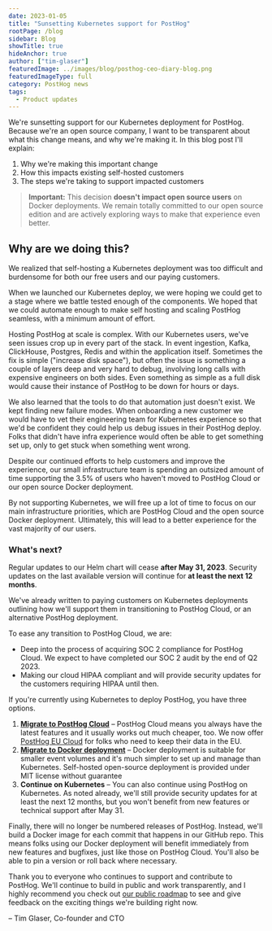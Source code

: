 ```yaml
---
date: 2023-01-05
title: "Sunsetting Kubernetes support for PostHog"
rootPage: /blog
sidebar: Blog
showTitle: true
hideAnchor: true
author: ["tim-glaser"]
featuredImage: ../images/blog/posthog-ceo-diary-blog.png
featuredImageType: full
category: PostHog news
tags:
  - Product updates
---
```


We're sunsetting support for our Kubernetes deployment for PostHog. Because we're an open source company, I want to be transparent about what this change means, and why we're making it. In this blog post I'll explain:

1. Why we're making this important change
2. How this impacts existing self-hosted customers
3. The steps we're taking to support impacted customers

> **Important:** This decision **doesn't impact open source users** on Docker deployments. We remain totally committed to our open source edition and are actively exploring ways to make that experience even better.

## Why are we doing this?

We realized that self-hosting a Kubernetes deployment was too difficult and burdensome for both our free users and our paying customers.

When we launched our Kubernetes deploy, we were hoping we could get to a stage where we battle tested enough of the components. We hoped that we could automate enough to make self hosting and scaling PostHog seamless, with a minimum amount of effort.

Hosting PostHog at scale is complex. With our Kubernetes users, we've seen issues crop up in every part of the stack. In event ingestion, Kafka, ClickHouse, Postgres, Redis and within the application itself. Sometimes the fix is simple ("increase disk space"), but often the issue is something a couple of layers deep and very hard to debug, involving long calls with expensive engineers on both sides. Even something as simple as a full disk would cause their instance of PostHog to be down for hours or days.

We also learned that the tools to do that automation just doesn't exist. We kept finding new failure modes. When onboarding a new customer we would have to vet their engineering team for Kubernetes experience so that we'd be confident they could help us debug issues in their PostHog deploy. Folks that didn't have infra experience would often be able to get something set up, only to get stuck when something went wrong.

Despite our continued efforts to help customers and improve the experience, our small infrastructure team is spending an outsized amount of time supporting the 3.5% of users who haven't moved to PostHog Cloud or our open source Docker deployment.

By not supporting Kubernetes, we will free up a lot of time to focus on our main infrastructure priorities, which are PostHog Cloud and the open source Docker deployment. Ultimately, this will lead to a better experience for the vast majority of our users.


### What's next?

Regular updates to our Helm chart will cease **after May 31, 2023**. Security updates on the last available version will continue for **at least the next 12 months**.

We've already written to paying customers on Kubernetes deployments outlining how we'll support them in transitioning to PostHog Cloud, or an alternative PostHog deployment.

To ease any transition to PostHog Cloud, we are:
- Deep into the process of acquiring SOC 2 compliance for PostHog Cloud. We expect to have completed our SOC 2 audit by the end of Q2 2023.
- Making our cloud HIPAA compliant and will provide security updates for the customers requiring HIPAA until then. 

If you're currently using Kubernetes to deploy PostHog, you have three options.

1. **[Migrate to PostHog Cloud](/docs/migrate/migrate-between-cloud-and-self-hosted)** – PostHog Cloud means you always have the latest features and it usually works out much cheaper, too. We now offer [PostHog EU Cloud](/eu) for folks who need to keep their data in the EU.
2. **[Migrate to Docker deployment](/docs/self-host/open-source/deployment)** – Docker deployment is suitable for smaller event volumes and it's much simpler to set up and manage than Kubernetes. Self-hosted open-source deployment is provided under MIT license without guarantee
3. **Continue on Kubernetes** – You can also continue using PostHog on Kubernetes. As noted already, we'll still provide security updates for at least the next 12 months, but you won't benefit from new features or technical support after May 31.

Finally, there will no longer be numbered releases of PostHog. Instead, we'll build a Docker image for each commit that happens in our GitHub repo. This means folks using our Docker deployment will benefit immediately from new features and bugfixes, just like those on PostHog Cloud. You'll also be able to pin a version or roll back where necessary.

Thank you to everyone who continues to support and contribute to PostHog. We'll continue to build in public and work transparently, and I highly recommend you check out [our public roadmap](/roadmap) to see and give feedback on the exciting things we're building right now.

– Tim Glaser, Co-founder and CTO